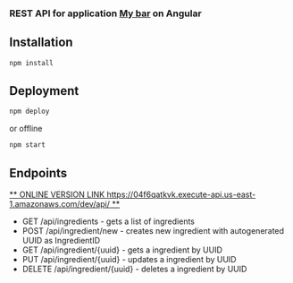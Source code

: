 ### REST API for application [My bar](https://github.com/tsakunova/lab-angular-app) on Angular 

## Installation

```bash
npm install
```

## Deployment

```bash
npm deploy
```

or offline

```bash
npm start
```

## Endpoints
[** ONLINE VERSION LINK https://04f6qatkvk.execute-api.us-east-1.amazonaws.com/dev/api/ **](https://04f6qatkvk.execute-api.us-east-1.amazonaws.com/dev/api/)

- GET /api/ingredients - gets a list of ingredients
- POST /api/ingredient/new - creates new ingredient with autogenerated UUID as IngredientID
- GET /api/ingredient/{uuid} - gets a ingredient by UUID
- PUT /api/ingredient/{uuid} - updates a ingredient by UUID
- DELETE /api/ingredient/{uuid} - deletes a ingredient by UUID
